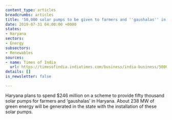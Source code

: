 ```yaml
---
content_type: articles
breadcrumbs: articles
title: '50,000 solar pumps to be given to farmers and ''gaushalas'' in Haryana: Minister'
date: 2019-07-31 04:00:00 +0000
states:
- Haryana
sectors:
- Energy
subsectors:
- Renewables
sources:
- name: Times of India
  url: https://timesofindia.indiatimes.com/business/india-business/50000-solar-pumps-to-be-given-to-farmers-and-gaushalas-in-haryana-minister/articleshowprint/70401271.cms
details: []
is_newsletter: false

---
```

Haryana plans to spend $246 million on a scheme to provide fifty thousand solar pumps for farmers and ‘gaushalas’ in Haryana. About 238 MW of green energy will be generated in the state with the installation of these solar pumps.
